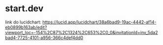 # start.dev
link do lucidchart: https://lucid.app/lucidchart/38a6bad9-19ac-4442-af14-eb0899b163ab/edit?viewport_loc=-154%2C87%2C1324%2C653%2C0_0&invitationId=inv_5da2bad4-7725-4101-a956-366c4def4dd0
